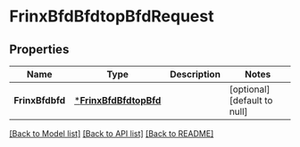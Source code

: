 # FrinxBfdBfdtopBfdRequest

## Properties
Name | Type | Description | Notes
------------ | ------------- | ------------- | -------------
**FrinxBfdbfd** | [***FrinxBfdBfdtopBfd**](frinx.bfd.bfdtop.Bfd.md) |  | [optional] [default to null]

[[Back to Model list]](../README.md#documentation-for-models) [[Back to API list]](../README.md#documentation-for-api-endpoints) [[Back to README]](../README.md)


